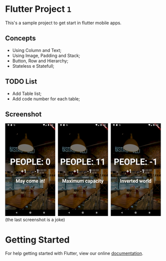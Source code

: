 # Flutter Project `1`
This's a sample project  to get start in flutter mobile apps.

## Concepts
- Using Column and Text;
- Using Image, Padding and Stack;
- Button, Row and Hierarchy; 
- Stateless e Statefull;

## TODO List
- Add Table list;
- Add code number for each table;


## Screenshot
<img src="https://github.com/robertokbr/Flutter_Restaurant_PeopleCounter/blob/master/screenshot.png" height="300em" /> (the last screenshot is a joke)

# Getting Started
For help getting started with Flutter, view our online
[documentation](https://flutter.io/).
